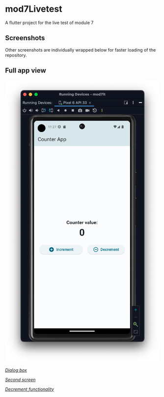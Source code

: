 # mod7Livetest

A flutter project for the live test of module 7

## Screenshots
Other screenshots are individually wrapped below for faster loading of the repository.

## Full app view
![Alt Text](images/screenshots/ss1.png)

[*Dialog box*](images/screenshots/ss2.png)

[*Second screen*](images/screenshots/ss3.png)

[*Decrement functionality*](images/screenshots/ss4.png)


